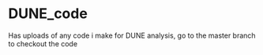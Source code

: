 # DUNE_code
Has uploads of any code i make for DUNE analysis, go to the master branch to checkout the code
